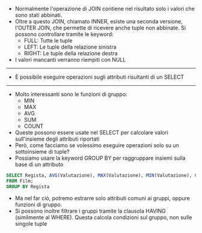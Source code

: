 * Normalmente l'operazione di JOIN contiene nel risultato solo i valori che sono stati abbinati. 
* Oltre a questo JOIN, chiamato INNER, esiste una seconda versione, l'OUTER JOIN, che permette di ricevere anche tuple non abbinate. Si possono controllare tramite le keyword:
	* FULL: Tutte le tuple
	* LEFT: Le tuple della relazione sinistra
	* RIGHT: Le tuple della relazione destra
* I valori mancanti verranno riempiti con NULL
---
* È possibile eseguire operazioni sugli attributi risultanti di un SELECT
---
* Molto interessanti sono le funzioni di gruppo:
	* MIN
	* MAX
	* AVG
	* SUM
	* COUNT
* Queste possono essere usate nel SELECT per calcolare valori sull'insieme degli attributi riportati
* Però, come facciamo se volessimo eseguire operazioni solo su un sottoinsieme di tuple?
* Possiamo usare la keyword GROUP BY per raggruppare insiemi sulla base di un attributo
```SQL
SELECT Regista, AVG(Valutazione), MAX(Valutazione), MIN(Valutazione), COUNT(*)     
FROM Film;
GROUP BY Regista
```
* Ma nel far ciò, potremo estrarre solo attributi comuni ai gruppi, oppure funzioni di gruppo.
* Si possono inoltre filtrare i gruppi tramite la clausola HAVING (similmente al WHERE). Questa calcola condizioni sul gruppo, non sulle singole tuple